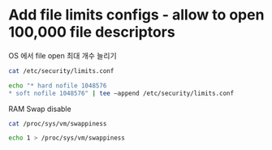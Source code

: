 # Add file limits configs - allow to open 100,000 file descriptors

OS 에서 file open 최대 개수 늘리기 
```bash
cat /etc/security/limits.conf
```

```bash
echo "* hard nofile 1048576
* soft nofile 1048576" | tee –append /etc/security/limits.conf
```

RAM Swap disable
```bash
cat /proc/sys/vm/swappiness

echo 1 > /proc/sys/vm/swappiness
```

